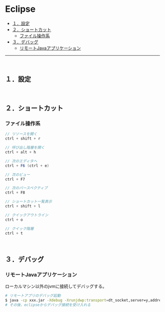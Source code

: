 # Eclipse

<!-- TOC -->

- [１．設定](#１．設定)
- [２．ショートカット](#２．ショートカット)
    - [ファイル操作系](#ファイル操作系)
- [３．デバッグ](#３．デバッグ)
    - [リモートJavaアプリケーション](#リモートjavaアプリケーション)

<!-- /TOC -->
---
<br>

## １．設定

<br>

## ２．ショートカット
### ファイル操作系

```java
// リソースを開く
ctrl + shift + r

// 呼び出し階層を開く
ctrl + alt + h

// 次のエディタへ
ctrl + F6 (ctrl + e)

// 次のビュー
ctrl + F7

// 次のパースペクティブ
ctrl + F8

// ショートカット一覧表示
ctrl + shift + l

// クイックアウトライン
ctrl + o

// クイック階層
ctrl + t
```

<br>

## ３．デバッグ

### リモートJavaアプリケーション
ローカルマシン以外のjvmに接続してデバッグする。

```bash
# リモートアプリのデバッグ起動
$ java -cp xxx.jar -Xdebug -Xrunjdwp:transport=dt_socket,server=y,address=8000,suspend=n
# その後、eclipseからデバッグ接続を受け入れる
```

<br>
